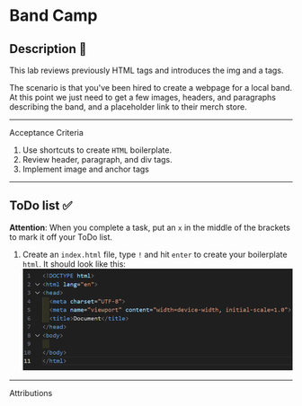 # Band Camp

## Description 📄
This lab reviews previously HTML tags and introduces the img and a tags.

The scenario is that you've been hired to create a webpage for a local band. At this point we just need to get a few images, headers, and paragraphs describing the band, and a placeholder link to their merch store.

---

Acceptance Criteria
1. Use shortcuts to create `HTML` boilerplate.
2. Review header, paragraph, and div tags.
3. Implement image and anchor tags

---

## ToDo list ✅
**Attention**: When you complete a task, put an `x` in the middle of the brackets to mark it off your ToDo list.

1. Create an `index.html` file, type `!` and hit `enter` to create your boilerplate `html`. It should look like this:
![boilerplate](./assets/code_examples/boilerplate.png?raw=true)

---

Attributions

